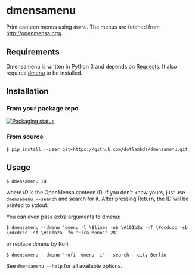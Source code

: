 dmensamenu
==========

Print canteen menus using `dmenu`.
The menus are fetched from http://openmensa.org/.

Requirements
------------

Dmensamenu is written in Python 3 and depends on [Requests](http://python-requests.org/).
It also requires [dmenu](https://tools.suckless.org/dmenu/) to be installed.

Installation
------------

### From your package repo
[![Packaging status](https://repology.org/badge/vertical-allrepos/dmensamenu.svg)](https://repology.org/metapackage/dmensamenu)

### From source
    $ pip install --user git+https://github.com/dotlambda/dmensamenu.git

Usage
-----

    $ dmensamenu ID

where *ID* is the OpenMensa canteen ID.
If you don't know yours, just use `dmensamenu --search` and search for it.
After pressing Return, the ID will be printed to stdout.

You can even pass extra arguments to dmenu:

    $ dmensamenu --dmenu "dmenu -l \$lines -nb \#101b2a -nf \#dcdccc -sb \#dcdccc -sf \#101b2a -fn 'Fira Mono'" 281

or replace dmenu by Rofi:

    $ dmensamenu --dmenu "rofi -dmenu -i" --search --city Berlin

See `dmensamenu --help` for all available options.
